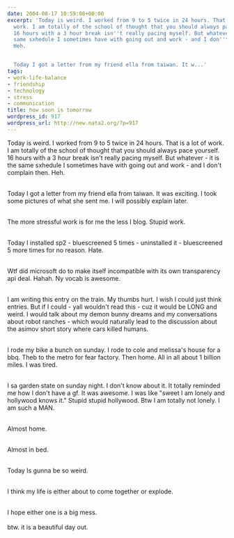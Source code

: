 ```yaml
---
date: 2004-08-17 10:59:08+00:00
excerpt: 'Today is weird. I worked from 9 to 5 twice in 24 hours. That is a lot of
  work. I am totally of the school of thought that you should always pace yourself.
  16 hours with a 3 hour break isn''t really pacing myself. But whatever - it is the
  same sxhedule I sometimes have with going out and work - and I don''t complain then.
  Heh.


  Today I got a letter from my friend ella from taiwan. It w...'
tags:
- work-life-balance
- friendship
- technology
- stress
- communication
title: how soon is tomorrow
wordpress_id: 917
wordpress_url: http://new.nata2.org/?p=917
---
```


Today is weird. I worked from 9 to 5 twice in 24 hours. That is a lot of work. I am totally of the school of thought that you should always pace yourself. 16 hours with a 3 hour break isn't really pacing myself. But whatever - it is the same sxhedule I sometimes have with going out and work - and I don't complain then. Heh.<br/><br/>

Today I got a letter from my friend ella from taiwan. It was exciting. I took some pictures of what she sent me. I will possibly explain later.<br/><br/>

The more stressful work is for me the less I blog. Stupid work.<br/><br/>

Today I installed sp2 - bluescreened 5 times - uninstalled it - bluescreened 5 more times for no reason. Hate.<br/><br/>

Wtf did microsoft do to make itself incompatible with its own transparency api deal. Hahah. Ny vocab is awesome.<br/><br/>

I am writing this entry on the train. My thumbs hurt. I wish I could just think entries. But if I could - yall wouldn't read this - cuz it would be LONG and weird. I would talk about my demon bunny dreams and my conversations about robot ranches - which would naturally lead to the discussion about the asimov short story where cars killed humans.<br/><br/>

I rode my bike a bunch on sunday. I rode to cole and melissa's house for a bbq. Theb to the metro for fear factory. Then home. All in all about 1 billion miles. I was tired.<br/><br/>

I sa garden state on sunday night. I don't know about it. It totally reminded me how I don't have a gf. It was awesome. I was like "sweet I am lonely and hollywood knows it." Stupid stupid hollywood. Btw I am totally not lonely. I am such a MAN.<br/><br/>

Almost home.<br/><br/>

Almost in bed.<br/><br/>

Today Is gunna be so weird.<br/><br/>

I think my life is either about to come together or explode.<br/><br/>

I hope either one is a big mess.<br/><br/>
btw. it is a beautiful day out.